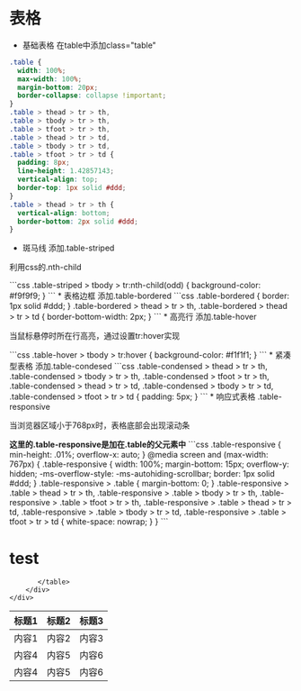 # 表格
* 基础表格 在table中添加class="table"
```css
.table {
  width: 100%;
  max-width: 100%;
  margin-bottom: 20px;
  border-collapse: collapse !important;
}
.table > thead > tr > th,
.table > tbody > tr > th,
.table > tfoot > tr > th,
.table > thead > tr > td,
.table > tbody > tr > td,
.table > tfoot > tr > td {
  padding: 8px;
  line-height: 1.42857143;
  vertical-align: top;
  border-top: 1px solid #ddd;
}
.table > thead > tr > th {
  vertical-align: bottom;
  border-bottom: 2px solid #ddd;
}
```
* 斑马线 添加.table-striped
<p>利用css的.nth-child</p>
```css
.table-striped > tbody > tr:nth-child(odd) {
  background-color: #f9f9f9;
}
```
* 表格边框 添加.table-bordered
```css
.table-bordered {
  border: 1px solid #ddd;
}
.table-bordered > thead > tr > th,
.table-bordered > thead > tr > td {
  border-bottom-width: 2px;
}
```
* 高亮行 添加.table-hover
<p>当鼠标悬停时所在行高亮，通过设置tr:hover实现</p>
```css
.table-hover > tbody > tr:hover {
  background-color: #f1f1f1;
}
```
* 紧凑型表格 添加.table-condesed
```css
.table-condensed > thead > tr > th,
.table-condensed > tbody > tr > th,
.table-condensed > tfoot > tr > th,
.table-condensed > thead > tr > td,
.table-condensed > tbody > tr > td,
.table-condensed > tfoot > tr > td {
  padding: 5px;
}
```
* 响应式表格 .table-responsive
<p>当浏览器区域小于768px时，表格底部会出现滚动条</p>
<b>这里的.table-responsive是加在.table的父元素中</b>
```css
.table-responsive {
  min-height: .01%;
  overflow-x: auto;
}
@media screen and (max-width: 767px) {
  .table-responsive {
    width: 100%;
    margin-bottom: 15px;
    overflow-y: hidden;
    -ms-overflow-style: -ms-autohiding-scrollbar;
    border: 1px solid #ddd;
  }
  .table-responsive > .table {
    margin-bottom: 0;
  }
  .table-responsive > .table > thead > tr > th,
  .table-responsive > .table > tbody > tr > th,
  .table-responsive > .table > tfoot > tr > th,
  .table-responsive > .table > thead > tr > td,
  .table-responsive > .table > tbody > tr > td,
  .table-responsive > .table > tfoot > tr > td {
    white-space: nowrap;
  }
  }
 ```
<!DOCTYPE html>
<html>
<head>
<meta charset="utf-8">
<meta name="viewport" content="width=device-width,initial-scale=1"/>
<style type="text/css">
	.row{
		border: 1px solid black;
	}
</style>
	<link rel="stylesheet" type="text/css" href="../../bootstrap-3.3.0/dist/css/bootstrap.css">
	<title>表格</title>
</head>
<body>
	<div class="container">
		<h1>test</h1>
		<div class="table-responsive">
		   <table class="table table-striped table-bordered table-hover">
			<thead>
				<th>标题1</th>
				<th>标题2</th>
				<th>标题3</th>
			</thead>
				<tr>
					<td>内容1</td>
					<td>内容2</td>
					<td>内容3</td>
				</tr>
				<tr>
					<td>内容4</td>
					<td>内容5</td>
					<td>内容6</td>
				</tr>
				<tr>
					<td>内容4</td>
					<td>内容5</td>
					<td>内容6</td>
				</tr>
			
		   </table>
		</div>
	</div>
</body>
<script type="text/javascript">
	
</script>
</html>

